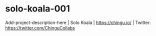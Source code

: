 # solo-koala-001
Add-project-description-here | Solo Koala | https://chingu.io/ | Twitter: https://twitter.com/ChinguCollabs
